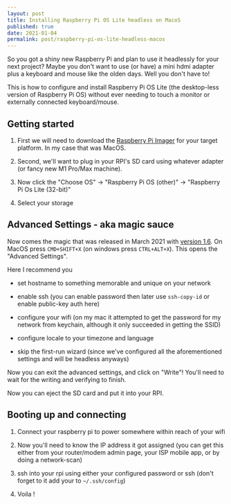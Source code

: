 ```yaml
---
layout: post
title: Installing Raspberry Pi OS Lite headless on MacoS
published: true
date: 2021-01-04
permalink: post/raspberry-pi-os-lite-headless-macos
---
```


So you got a shiny new Raspberry Pi and plan to use it headlessly for your next
project? Maybe you don't want to use (or have) a mini hdmi adapter plus a
keyboard and mouse like the olden days. Well you don't have to!

This is how to configure and install Raspberry Pi OS Lite (the desktop-less
version of Raspberry Pi OS) without ever needing to touch a monitor or
externally connected keyboard/mouse.

## Getting started

1. First we will need to download the [Raspberry Pi Imager][1] for your target
platform. In my case that was MacOS.

1. Second, we'll want to plug in your RPI's SD card using whatever adapter (or
fancy new M1 Pro/Max machine).

1. Now click the "Choose OS" -> "Raspberry Pi OS (other)" -> "Raspberry Pi Os Lite (32-bit)"

1. Select your storage

## Advanced Settings - aka magic sauce

Now comes the magic that was released in March 2021 with [version 1.6][2]. On
MacOS press `CMD+SHIFT+X` (on windows press `CTRL+ALT+X`). This opens the
"Advanced Settings".

Here I recommend you

* set hostname to something memorable and unique on your network

* enable ssh (you can enable password then later use `ssh-copy-id` or enable public-key auth here)

* configure your wifi (on my mac it attempted to get the password for my network from keychain, although it only succeeded in getting the SSID)

* configure locale to your timezone and language

* skip the first-run wizard (since we've configured all the aforementioned settings and will be headless anyways)

Now you can exit the advanced settings, and click on "Write"! You'll need to
wait for the writing and verifying to finish.

Now you can eject the SD card and put it into your RPI.

## Booting up and connecting

1. Connect your raspberry pi to power somewhere within reach of your wifi

1. Now you'll need to know the IP address it got assigned (you can get this either from your router/modem admin page, your ISP mobile app, or by doing a network-scan)

1. ssh into your rpi using either your configured password or ssh (don't forget to it add your to `~/.ssh/config`)

1. Voila !

[1]: https://www.raspberrypi.org/software/
[2]: https://www.raspberrypi.com/news/raspberry-pi-imager-update-to-v1-6/
